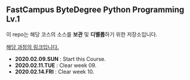 ## FastCampus ByteDegree Python Programming Lv.1

이 repo는 해당 코스의 소스를 **보관** 및 **디벨롭**하기 위한 저장소입니다.

[해당 과정의 링크입니다.](https://www.fastcampus.co.kr/degree_online_pyweb/)

- **2020.02.09.SUN** :  Start this Course.
- **2020.02.11.TUE** :  Clear week 09.
- **2020.02.14.FRI** :  Clear week 10.
